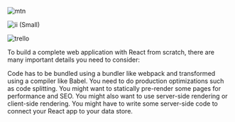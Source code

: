 
![mtn](https://github.com/samik1234/test/assets/82882143/a00ab26b-47e9-406a-a783-5d1640b5e32b)

![ii (Small)](https://github.com/samik1234/test/assets/82882143/a1899a8a-a42a-4f3c-b4f7-604aae784e08)

![trello](https://github.com/samik1234/test/assets/82882143/0bdf8da3-6cd2-4f3c-ba8b-1005dca04499)

To build
 a complete web application with React from scratch, there are many important details you need to consider:

Code has to be bundled using a bundler like webpack and transformed using a compiler like Babel.
You need to do production optimizations such as code splitting.
You might want to statically pre-render some pages for performance and SEO. You might also want to use server-side rendering or client-side rendering.
You might have to write some server-side code to connect your React app to your data store.
